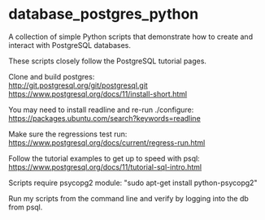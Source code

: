 # database_postgres_python
A collection of simple Python scripts that demonstrate how to create and interact with PostgreSQL databases.

These scripts closely follow the PostgreSQL tutorial pages.

Clone and build postgres:  
http://git.postgresql.org/git/postgresql.git
https://www.postgresql.org/docs/11/install-short.html

You may need to install readline and re-run ./configure:
https://packages.ubuntu.com/search?keywords=readline

Make sure the regressions test run:
https://www.postgresql.org/docs/current/regress-run.html

Follow the tutorial examples to get up to speed with psql:
https://www.postgresql.org/docs/11/tutorial-sql-intro.html

Scripts require psycopg2 module:
"sudo apt-get install python-psycopg2"

Run my scripts from the command line and verify by logging into the db from psql.
